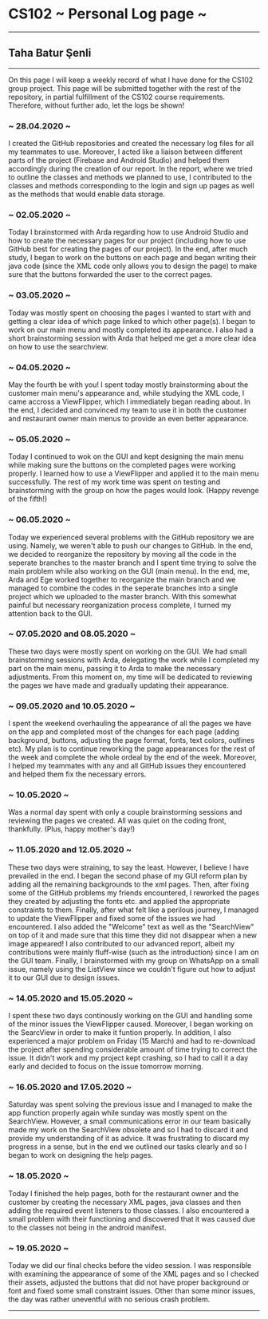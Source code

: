 # CS102 ~ Personal Log page ~
****
## Taha Batur Şenli
****

On this page I will keep a weekly record of what I have done for the CS102 group project. This page will be submitted together with the rest of the repository, in partial fulfillment of the CS102 course requirements. Therefore, without further ado, let the logs be shown!

### ~ 28.04.2020 ~
I created the GitHub repositories and created the necessary log files for all my teammates to use. Moreover, I acted like a liaison between different parts of the project (Firebase and Android Studio) and helped them accordingly during the creation of our report. In the report, where we tried to outline the classes and methods we planned to use, I contributed to the classes and methods corresponding to the login and sign up pages as well as the methods that would enable data storage.

### ~ 02.05.2020 ~
Today I brainstormed with Arda regarding how to use Android Studio and how to create the necessary pages for our project (including how to use GitHub best for creating the pages of our project). In the end, after much study, I began to work on the buttons on each page and began writing their java code (since the XML code only allows you to design the page) to make sure that the buttons forwarded the user to the correct pages. 

### ~ 03.05.2020 ~
Today was mostly spent on choosing the pages I wanted to start with and getting a clear idea of which page linked to which other page(s). I began to work on our main menu and mostly completed its appearance. I also had a short brainstorming session with Arda that helped me get a more clear idea on how to use the searchview.

### ~ 04.05.2020 ~
May the fourth be with you! I spent today mostly brainstorming about the customer main menu's appearance and, while studying the XML code, I came accross a ViewFlipper, which I immediately began reading about. In the end, I decided and convinced my team to use it in both the customer and restaurant owner main menus to provide an even better appearance.

### ~ 05.05.2020 ~
Today I continued to wok on the GUI and kept designing the main menu while making sure the buttons on the completed pages were working properly. I learned how to use a ViewFlipper and applied it to the main menu successfully. The rest of my work time was spent on testing and brainstorming with the group on how the pages would look. (Happy revenge of the fifth!)

### ~ 06.05.2020 ~
Today we experienced several problems with the GitHub repository we are using. Namely, we weren't able to push our changes to GitHub. In the end, we decided to reorganize the repository by moving all the code in the seperate branches to the master branch and I spent time trying to solve the main problem while also working on the GUI (main menu). In the end, me, Arda and Ege worked together to reorganize the main branch and we managed to combine the codes in the seperate branches into a single project which we uploaded to the master branch. With this somewhat painful but necessary reorganization process complete, I turned my attention back to the GUI.

### ~ 07.05.2020 and 08.05.2020 ~
These two days were mostly spent on working on the GUI. We had small brainstorming sessions with Arda, delegating the work while I completed my part on the main menu, passing it to Arda to make the necessary adjustments. From this moment on, my time will be dedicated to reviewing the pages we have made and gradually updating their appearance.

### ~ 09.05.2020 and 10.05.2020 ~
I spent the weekend overhauling the appearance of all the pages we have on the app and completed most of the changes for each page (adding background, buttons, adjusting the page format, fonts, text colors, outlines etc). My plan is to continue reworking the page appearances for the rest of the week and complete the whole ordeal by the end of the week. Moreover, I helped my teammates with any and all GitHub issues they encountered and helped them fix the necessary errors.

### ~ 10.05.2020 ~
Was a normal day spent with only a couple brainstorming sessions and reviewing the pages we created. All was quiet on the coding front, thankfully. (Plus, happy mother's day!)

### ~ 11.05.2020 and 12.05.2020 ~
These two days were straining, to say the least. However, I believe I have prevailed in the end. I began the second phase of my GUI reform plan by adding all the remaining backgrounds to the xml pages. Then, after fixing some of the GitHub problems my friends encountered, I reworked the pages they created by adjusting the fonts etc. and applied the appropriate constraints to them. Finally, after what felt like a perilous journey, I managed to update the ViewFlipper and fixed some of the issues we had encountered. I also added the "Welcome" text as well as the "SearchView" on top of it and made sure that this time they did not disappear when a new image appeared! I also contributed to our advanced report, albeit my contributions were mainly fluff-wise (such as the introduction) since I am on the GUI team. Finally, I brainstormed with my group on WhatsApp on a small issue, namely using the ListView since we couldn't figure out how to adjust it to our GUI due to design issues.

### ~ 14.05.2020 and 15.05.2020 ~
I spent these two days continously working on the GUI and handling some of the minor issues the ViewFlipper caused. Moreover, I began working on the SearcView in order to make it funtion properly. In addition, I also experienced a major problem on Friday (15 March) and had to re-download the project after spending considerable amount of time trying to correct the issue. It didn't work and my project kept crashing, so I had to call it a day early and decided to focus on the issue tomorrow morning.

### ~ 16.05.2020 and 17.05.2020 ~
Saturday was spent solving the previous issue and I managed to make the app function properly again while sunday was mostly spent on the SearchView. However, a small communications error in our team basically made my work on the SearchView obsolete and so I had to discard it and provide my understanding of it as advice. It was frustrating to discard my progress in a sense, but in the end we outlined our tasks clearly and so I began to work on designing the help pages. 

### ~ 18.05.2020 ~
Today I finished the help pages, both for the restaurant owner and the customer by creating the necessary XML pages, java classes and then adding the required event listeners to those classes. I also encountered a small problem with their functioning and discovered that it was caused due to the classes not being in the android manifest.

### ~ 19.05.2020 ~
Today we did our final checks before the video session. I was responsible with examining the appearance of some of the XML pages and so I checked their assets, adjusted the buttons that did not have proper background or font and fixed some small constraint issues. Other than some minor issues, the day was rather uneventful with no serious crash problem.

****

